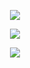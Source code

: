 <p align="center"> 
<img src="https://camo.githubusercontent.com/4392fe8414e46118eb6ddcc972e6833793a515172c21bcdca955de17a1170855/68747470733a2f2f6d656469612e646973636f72646170702e6e65742f6174746163686d656e74732f3831333334313636323534353331333833322f3831333334333430343530373236373039322f706f6b656d6f6e5f706978656c2e676966">
</p>

<p align="center"> 
<img src="https://komarev.com/ghpvc/?username=textwho&color=grey">
 </p>
<p align="center">
  <img src="https://discord.c99.nl/widget/theme-3/1107044094796116079.png">
</p>
